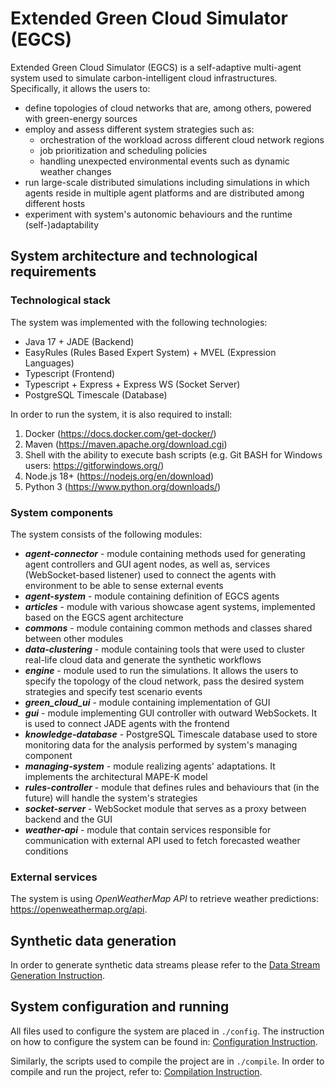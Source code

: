# Extended Green Cloud Simulator (EGCS)

Extended Green Cloud Simulator (EGCS) is a self-adaptive multi-agent system used to simulate carbon-intelligent cloud
infrastructures. Specifically, it allows the users to:

- define topologies of cloud networks that are, among others, powered with green-energy sources
- employ and assess different system strategies such as:
    - orchestration of the workload across different cloud network regions
    - job prioritization and scheduling policies
    - handling unexpected environmental events such as dynamic weather changes
- run large-scale distributed simulations including simulations in which agents reside in multiple agent platforms and
  are distributed among different hosts
- experiment with system's autonomic behaviours and the runtime (self-)adaptability

## System architecture and technological requirements

### Technological stack

The system was implemented with the following technologies:

- Java 17 + JADE (Backend)
- EasyRules (Rules Based Expert System) + MVEL (Expression Languages)
- Typescript (Frontend)
- Typescript + Express + Express WS (Socket Server)
- PostgreSQL Timescale (Database)

In order to run the system, it is also required to install:

1. Docker (https://docs.docker.com/get-docker/)
2. Maven (https://maven.apache.org/download.cgi)
3. Shell with the ability to execute bash scripts (e.g. Git BASH for Windows users: https://gitforwindows.org/)
4. Node.js 18+ (https://nodejs.org/en/download)
5. Python 3 (https://www.python.org/downloads/)

### System components

The system consists of the following modules:

- **_agent-connector_** - module containing methods used for generating agent controllers and GUI agent nodes, as well
  as, services (WebSocket-based listener) used to connect the agents with environment to be able to sense external
  events
- **_agent-system_** - module containing definition of EGCS agents
- **_articles_** - module with various showcase agent systems, implemented based on the EGCS agent architecture
- **_commons_** - module containing common methods and classes shared between other modules
- **_data-clustering_** - module containing tools that were used to cluster real-life cloud data and generate the
  synthetic workflows
- **_engine_** - module used to run the simulations. It allows the users to specify the topology of the cloud network,
  pass the desired system strategies and specify test scenario events
- **_green_cloud_ui_** - module containing implementation of GUI
- **_gui_** - module implementing GUI controller with outward WebSockets. It is used to connect JADE agents with the
  frontend
- **_knowledge-database_** - PostgreSQL Timescale database used to store monitoring data for the analysis performed by
  system's managing component
- **_managing-system_** - module realizing agents' adaptations. It implements the architectural MAPE-K model
- **_rules-controller_** - module that defines rules and behaviours that (in the future) will handle
  the system's strategies
- **_socket-server_** - WebSocket module that serves as a proxy between backend and the GUI
- **_weather-api_** - module that contain services responsible for communication with external API used to fetch
  forecasted weather conditions

### External services

The system is using _OpenWeatherMap API_ to retrieve weather predictions: https://openweathermap.org/api.

## Synthetic data generation

In order to generate synthetic data streams please refer to the [Data Stream Generation Instruction](config/STREAM_GENERATION_INSTRUCTION.md).

## System configuration and running

All files used to configure the system are placed in `./config`. The instruction on how to configure the system can be
found in: [Configuration Instruction](config/CONFIG_INSTRUCTION.md).

Similarly, the scripts used to compile the project are in `./compile`. In order to compile and run the project, refer
to: [Compilation Instruction](compile/COMPILE_INSTRUCTION.md).





